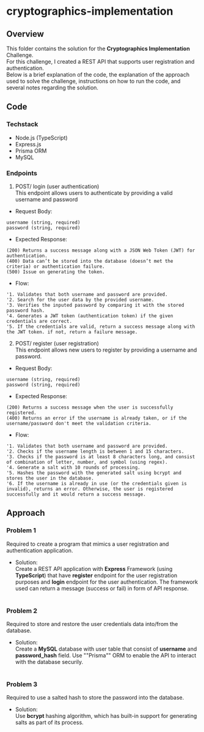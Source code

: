 # cryptographics-implementation

## Overview

This folder contains the solution for the **Cryptographics Implementation** Challenge.<br>
For this challenge, I created a REST API that supports user registration and authentication.<br>
Below is a brief explanation of the code, the explanation of the approach used to solve the challenge, instructions on how to run the code, and several notes regarding the solution.

## Code

### Techstack
- Node.js (TypeScript)
- Express.js
- Prisma ORM
- MySQL

### Endpoints
1. POST/ login (user authentication)<br>
This endpoint allows users to authenticate by providing a valid username and password
- Request Body:
```
username (string, required)
password (string, required)
```
- Expected Response:
```
(200) Returns a success message along with a JSON Web Token (JWT) for authentication.
(400) Data can’t be stored into the database (doesn’t met the criteria) or authentication failure.
(500) Issue on generating the token.
```
- Flow:
```
'1. Validates that both username and password are provided.
'2. Search for the user data by the provided username.
'3. Verifies the inputed password by comparing it with the stored password hash.
'4. Generates a JWT token (authentication token) if the given credentials are correct.
'5. If the credentials are valid, return a success message along with the JWT token. if not, return a failure message.
```

2. POST/ register (user registration)<br>
This endpoint allows new users to register by providing a username and password.
- Request Body:
```
username (string, required)
password (string, required)
```
- Expected Response:
```
(200) Returns a success message when the user is successfully registered.
(400) Returns an error if the username is already taken, or if the username/password don't meet the validation criteria.
```
- Flow:
```
'1. Validates that both username and password are provided.
'2. Checks if the username length is between 1 and 15 characters.
'3. Checks if the password is at least 8 characters long, and consist of combination of letter, number, and symbol (using regex).
'4. Generate a salt with 10 rounds of processing.
'5. Hashes the password with the generated salt using bcrypt and stores the user in the database.
'6. If the username is already in use (or the credentials given is invalid), returns an error. Otherwise, the user is registered successfully and it would return a success message.
```

## Approach
### Problem 1
Required to create a program that mimics a user registration and authentication application.<br>
- Solution: <br>
Create a REST API application with **Express** Framework (using **TypeScript**) that have **register** endpoint for the user registration purposes and **login** endpoint for the user authentication. The framework used can return a message (success or fail) in form of API response. <br><br>
### Problem 2
Required to store and restore the user credentials data into/from the database. <br>
- Solution: <br>
Create a **MySQL** database with user table that consist of **username** and **password_hash** field. Use ""Prisma"" ORM to enable the API to interact with the database securily. <br><br>
### Problem 3
Required to use a salted hash to store the password into the database. <br>
- Solution: <br>
Use **bcrypt** hashing algorithm, which has built-in support for generating salts as part of its process.<br><br>